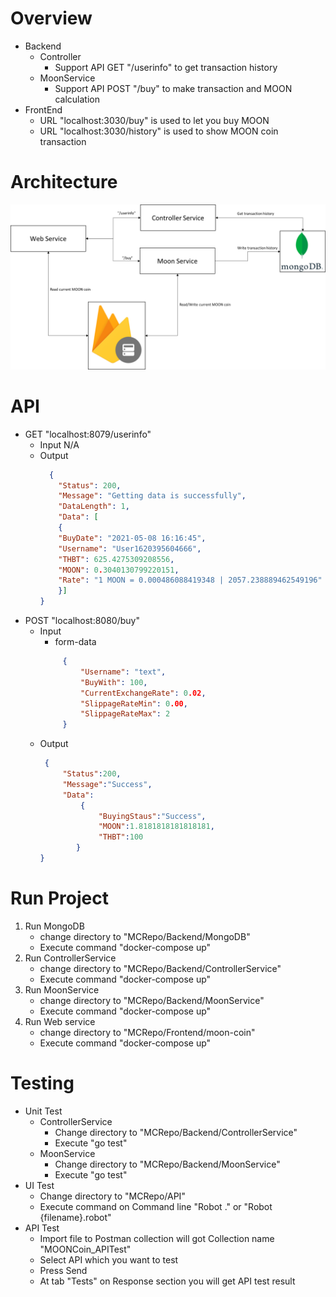 # Overview
 - Backend
	- Controller 
		- Support API GET "/userinfo" to get transaction history
	 - MoonService
		 - Support API POST "/buy" to make transaction and MOON calculation
 - FrontEnd
	 - URL "localhost:3030/buy" is used to let you buy MOON 
	 - URL "localhost:3030/history" is used to show MOON coin transaction 

# Architecture
![Project Architecture](https://github.com/NunChatSpace/MCRepo/blob/main/ProjectArchitecture.png)

# API
 - GET "localhost:8079/userinfo"
	 - Input N/A
	 - Output
		```json
		  {
			"Status": 200,
			"Message": "Getting data is successfully",
			"DataLength": 1,
			"Data": [
			{
			"BuyDate": "2021-05-08 16:16:45",
			"Username": "User1620395604666",
			"THBT": 625.4275309208556,
			"MOON": 0.3040130799220151,
			"Rate": "1 MOON = 0.000486088419348 | 2057.238889462549196"
			}]
		}
 - POST "localhost:8080/buy"
	 - Input
		 - form-data
		```json
			 {
				 "Username": "text",
				 "BuyWith": 100,
				 "CurrentExchangeRate": 0.02,
				 "SlippageRateMin": 0.00,
				 "SlippageRateMax": 2
			 }
	- Output
		```json
		 {
			 "Status":200,
			 "Message":"Success",
			 "Data":
				 {
					 "BuyingStaus":"Success",
					 "MOON":1.8181818181818181,
					 "THBT":100
				}
		}

# Run Project
1. Run MongoDB
	- change directory to "MCRepo/Backend/MongoDB"
	- Execute command "docker-compose up"
2. Run ControllerService
	- change directory to "MCRepo/Backend/ControllerService"
	- Execute command "docker-compose up"
3. Run MoonService
	- change directory to "MCRepo/Backend/MoonService"
	- Execute command "docker-compose up"
4. Run Web service
	- change directory to "MCRepo/Frontend/moon-coin"
	- Execute command "docker-compose up"

# Testing
- Unit Test
	- ControllerService
		- Change directory to "MCRepo/Backend/ControllerService"
		- Execute "go test"
	- MoonService
		- Change directory to "MCRepo/Backend/MoonService"
		- Execute "go test"
- UI Test
	- Change directory to "MCRepo/API"
	- Execute command on Command line "Robot ." or "Robot {filename}.robot"
- API Test
	- Import file to Postman collection will got Collection name "MOONCoin_APITest"
	- Select API which you want to test
	- Press Send
	- At tab "Tests" on Response section you will get API test result
